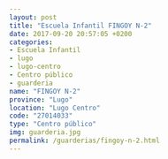 ```yaml
---
layout: post
title: "Escuela Infantil FINGOY N-2"
date: 2017-09-20 20:57:05 +0200
categories:
- Escuela Infantil
- lugo
- lugo-centro
- Centro público
- guarderia
name: "FINGOY N-2"
province: "Lugo"
location: "Lugo Centro"
code: "27014033"
type: "Centro público"
img: guarderia.jpg
permalink: /guarderias/fingoy-n-2.html
---
```

